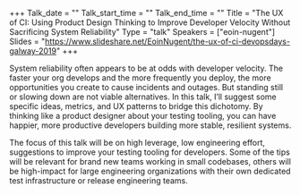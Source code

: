 +++
Talk_date = ""
Talk_start_time = ""
Talk_end_time = ""
Title = "The UX of CI: Using Product Design Thinking to Improve Developer Velocity Without Sacrificing System Reliability"
Type = "talk"
Speakers = ["eoin-nugent"]
Slides = "https://www.slideshare.net/EoinNugent/the-ux-of-ci-devopsdays-galway-2019"
+++

System reliability often appears to be at odds with developer velocity. The faster your org develops and the more frequently you deploy, the more opportunities you create to cause incidents and outages. But standing still or slowing down are not viable alternatives. In this talk, I’ll suggest some specific ideas, metrics, and UX patterns to bridge this dichotomy. By thinking like a product designer about your testing tooling, you can have happier, more productive developers building more stable, resilient systems.

The focus of this talk will be on high leverage, low engineering effort, suggestions to improve your testing tooling for developers. Some of the tips will be relevant for brand new teams working in small codebases, others will be high-impact for large engineering organizations with their own dedicated test infrastructure or release engineering teams.
